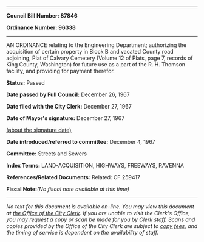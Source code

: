 

********

**Council Bill Number: 87846**
   
**Ordinance Number: 96338**
********

 AN ORDINANCE relating to the Engineering Department; authorizing the acquisition of certain property in Block B and vacated County road adjoining, Plat of Calvary Cemetery (Volume 12 of Plats, page 7, records of King County, Washington) for future use as a part of the R. H. Thomson facility, and providing for payment therefor.

**Status:** Passed
   
**Date passed by Full Council:** December 26, 1967
   
**Date filed with the City Clerk:** December 27, 1967
   
**Date of Mayor's signature:** December 27, 1967
   
[(about the signature date)](/~public/approvaldate.htm)
   
   
   
**Date introduced/referred to committee:** December 4, 1967
   
**Committee:** Streets and Sewers
   
   
**Index Terms:** LAND-ACQUISITION, HIGHWAYS, FREEWAYS, RAVENNA

**References/Related Documents:** Related: CF 259417

**Fiscal Note:**_(No fiscal note available at this time)_
********

_No text for this document is available on-line. You may view this document at [the Office of the City Clerk](http://www.seattle.gov/leg/clerk/contactUs.htm). If you are unable to visit the Clerk's Office, you may request a copy or scan be made for you by Clerk staff. Scans and copies provided by the Office of the City Clerk are subject to [copy fees](http://clerk.seattle.gov/~public/clerkfees.htm), and the timing of service is dependent on the availability of staff._

